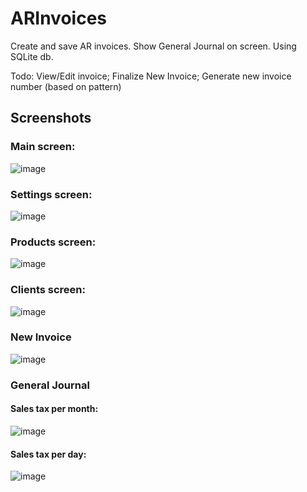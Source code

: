 # ARInvoices
Create and save AR invoices. Show General Journal on screen. Using SQLite db.

Todo: View/Edit invoice; Finalize New Invoice; Generate new invoice number (based on pattern)

## Screenshots

### Main screen:
![image](https://user-images.githubusercontent.com/995706/122370972-2b018380-cf68-11eb-8115-6ad5362f7b30.png)

### Settings screen:
![image](https://user-images.githubusercontent.com/995706/122371200-5ab08b80-cf68-11eb-9677-ce2f9df6927f.png)

### Products screen:
![image](https://user-images.githubusercontent.com/995706/122371233-600dd600-cf68-11eb-8d45-d2bc2033bb24.png)

### Clients screen:
![image](https://user-images.githubusercontent.com/995706/122371248-6603b700-cf68-11eb-885f-bbb6bbede8ae.png)

### New Invoice
![image](https://user-images.githubusercontent.com/995706/122370832-10c7a580-cf68-11eb-8f05-638ad20a39f8.png)

### General Journal

#### Sales tax per month:
![image](https://user-images.githubusercontent.com/995706/122393750-e1bc2e80-cf7d-11eb-96f1-b5877adab818.png)

#### Sales tax per day:
![image](https://user-images.githubusercontent.com/995706/122393723-da952080-cf7d-11eb-8170-ed0e0f241be5.png)

